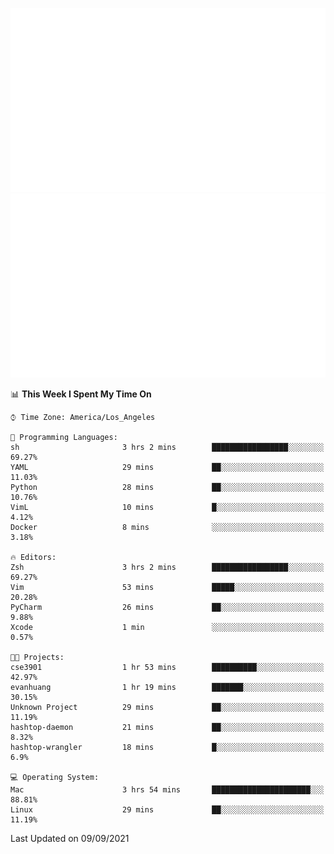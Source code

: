 <a href="https://github.com/jstrieb/github-stats">
 
![](https://github.com/evanhuang117/github-stats/blob/master/generated/overview.svg)
![](https://github.com/evanhuang117/github-stats/blob/master/generated/languages.svg)

</a>

<!--START_SECTION:waka-->
📊 **This Week I Spent My Time On** 

```text
⌚︎ Time Zone: America/Los_Angeles

💬 Programming Languages: 
sh                       3 hrs 2 mins        █████████████████░░░░░░░░   69.27% 
YAML                     29 mins             ██░░░░░░░░░░░░░░░░░░░░░░░   11.03% 
Python                   28 mins             ██░░░░░░░░░░░░░░░░░░░░░░░   10.76% 
VimL                     10 mins             █░░░░░░░░░░░░░░░░░░░░░░░░   4.12% 
Docker                   8 mins              ░░░░░░░░░░░░░░░░░░░░░░░░░   3.18%

🔥 Editors: 
Zsh                      3 hrs 2 mins        █████████████████░░░░░░░░   69.27% 
Vim                      53 mins             █████░░░░░░░░░░░░░░░░░░░░   20.28% 
PyCharm                  26 mins             ██░░░░░░░░░░░░░░░░░░░░░░░   9.88% 
Xcode                    1 min               ░░░░░░░░░░░░░░░░░░░░░░░░░   0.57%

🐱‍💻 Projects: 
cse3901                  1 hr 53 mins        ██████████░░░░░░░░░░░░░░░   42.97% 
evanhuang                1 hr 19 mins        ███████░░░░░░░░░░░░░░░░░░   30.15% 
Unknown Project          29 mins             ██░░░░░░░░░░░░░░░░░░░░░░░   11.19% 
hashtop-daemon           21 mins             ██░░░░░░░░░░░░░░░░░░░░░░░   8.32% 
hashtop-wrangler         18 mins             █░░░░░░░░░░░░░░░░░░░░░░░░   6.9%

💻 Operating System: 
Mac                      3 hrs 54 mins       ██████████████████████░░░   88.81% 
Linux                    29 mins             ██░░░░░░░░░░░░░░░░░░░░░░░   11.19%

```


 Last Updated on 09/09/2021
<!--END_SECTION:waka-->
